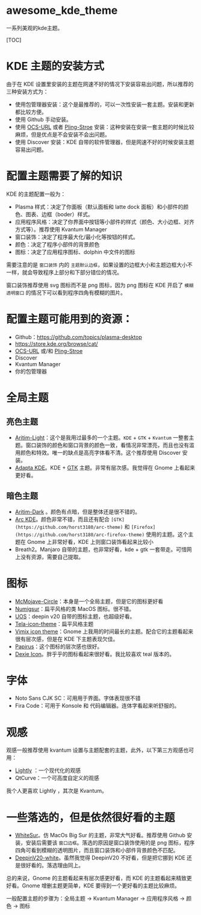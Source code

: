 # awesome_kde_theme
一系列美观的kde主题。

[TOC]

# KDE 主题的安装方式

由于在 KDE 设置里安装的主题在网速不好的情况下安装容易出问题，所以推荐的三种安装方式为：

- 使用包管理器安装：这个是最推荐的，可以一次性安装一套主题。安装和更新都比较方便。
- 使用 Github 手动安装。
- 使用 [OCS-URL](https://www.opendesktop.org/p/1136805/) 或者 [Pling-Stroe](https://www.opendesktop.org/p/1175480/) 安装：这种安装在安装一套主题的时候比较麻烦，但是优点是不会安装不会出问题。
- 使用 Discover 安装：KDE 自带的软件管理器，但是网速不好的时候安装主题容易出问题。

# 配置主题需要了解的知识

KDE 的主题配置一般为：

- Plasma 样式：决定了你面板（默认面板和 latte dock 面板）和小部件的颜色、图表、边框（boder）样式。
- 应用程序风格：决定了你界面中按钮等小部件的样式（颜色、大小边框、对齐方式等）。推荐使用 Kvantum Manager
- 窗口装饰：决定了程序最大化/最小化等按钮的样式。
- 颜色：决定了程序小部件的背景颜色
- 图标：决定了应用程序图标、dolphin 中文件的图标

需要注意的是 `窗口装饰` 内的 `主题默认边框`，如果设置的边框大小和主题边框大小不一样，就会导致程序上部分和下部分错位的情况。

窗口装饰推荐使用 svg 图标而不是 png 图标，因为 png 图标在 KDE 开启了 `模糊透明窗口` 的情况下可以看到程序四角有模糊的图片。


# 配置主题可能用到的资源：

- Github：https://github.com/topics/plasma-desktop
- https://store.kde.org/browse/cat/
- [OCS-URL](https://www.opendesktop.org/p/1136805/) 或/和 [Pling-Stroe](https://www.opendesktop.org/p/1175480/)
- Discover
- Kvantum Manager
- 你的包管理器

# 全局主题

## 亮色主题

- [Aritim-Light](https://github.com/Mrcuve0/Aritim-Light/tree/master/KDE/lookAndFeel)：这个是我用过最多的一个主题。`KDE` + `GTK` + `Kvantum` 一整套主题。窗口装饰的颜色和窗口背景的颜色一致，看情况非常漂亮，而且也没有滥用颜色和特效。唯一的缺点是高亮字体看不清。这个推荐使用 Discover 安装。
- [Adapta KDE](https://github.com/PapirusDevelopmentTeam/adapta-kde)。KDE + [GTK](https://github.com/adapta-project/adapta-gtk-theme) 主题。非常有层次感。我觉得在 Gnome 上看起来更好看。

## 暗色主题
- [Aritim-Dark](https://www.pling.com/p/1281836/) 。颜色有点暗，但是整体还是很不错的。
- [Arc KDE](https://www.pling.com/p/1167640/)。颜色非常不错，而且还有配合 `[GTK](https://github.com/horst3180/arc-theme)` 和 `[Firefox](https://github.com/horst3180/arc-firefox-theme)` 使用的主题。这个主题在 Gnome 上非常好看，KDE 上则窗口装饰看起来比较小
- Breath2。Manjaro 自带的主题，也非常好看，kde + gtk 一套带走。可惜网上没有资源，需要自己提取。


# 图标

- [McMojave-Circle](https://www.opendesktop.org/p/1305429)：本身是一个全局主题，但是它的图标更好看
- [Numigsur](https://www.opendesktop.org/p/1414301)：扁平风格的类 MacOS 图标。很不错。
- [UOS](https://www.opendesktop.org/p/1349376)：deepin v20 自带的图标主题，也超级好看。
- [Tela-icon-theme](https://www.opendesktop.org/p/1279924)：扁平风格主题
- [Vimix icon theme](https://www.opendesktop.org/p/1273372)：Gnome 上我用的时间最长的主题。配合它的主题看起来很有层次感，但是在 KDE 下主题表现欠佳。
- [Papirus](https://www.opendesktop.org/p/1166289)：这个图标的层次感也很好。
- [Dexie Icon](https://www.opendesktop.org/p/1324180/)。胖乎乎的图标看起来很好看。我比较喜欢 teal 版本的。

# 字体

- Noto Sans CJK SC：可用用于界面。字体表现很不错
- Fira Code：可用于 Konsole 和 代码编辑器。连体字看起来听舒服的。

# 观感

观感一般推荐使用 kvantum 设置与主题配套的主题，此外，以下第三方观感也可用：

- [Lightly](https://github.com/Luwx/Lightly) ：一个现代化的观感
- QtCurve：一个可高度自定义的观感

我个人更喜欢 Lightly ，其次是 Kvantum。

# 一些落选的，但是依然很好看的主题
- [WhiteSur](https://store.kde.org/p/1398840/)。仿 MacOs Big Sur 的主题，非常大气好看。推荐使用 Github 安装，安装后需要该 `窗口边框`。落选的原因是窗口装饰使用的是 png 图标，程序四角可看到模糊的透明图片，而且窗口装饰和小部件背景颜色不匹配。
- [DeepinV20-white](https://store.kde.org/p/1413901/)。虽然我觉得 DeepinV20 不好看，但是把它挪到 KDE 还是很好看的。落选理由同上。


总的来说，Gnome 的主题看起来有层次感更好看，而 KDE 的主题看起来精致更好看。Gnome 增删主题更简单，KDE 要得到一个更好看的主题比较麻烦。

一般配置主题的步骤为：全局主题 -> Kvantum Manager -> 应用程序风格 -> 颜色 -> 图标
